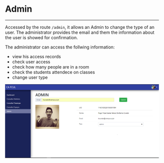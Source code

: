 # Admin
---

Accessed by the route `/admin`, it allows an Admin to change the type of an user. The administrator provides the email and them the information about the user is showed for confirmation.

The administrator can access the follwing information:
* view his access records
* check user access
* check how many people are in a room
* check the students attendece on classes
* change user type

![admin image](./admin.PNG)